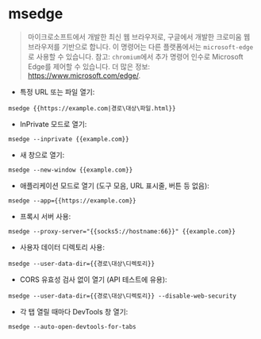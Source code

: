 # msedge

> 마이크로소프트에서 개발한 최신 웹 브라우저로, 구글에서 개발한 크로미움 웹 브라우저를 기반으로 합니다.
> 이 명령어는 다른 플랫폼에서는 `microsoft-edge`로 사용할 수 있습니다.
> 참고: `chromium`에서 추가 명령어 인수로 Microsoft Edge를 제어할 수 있습니다.
> 더 많은 정보: <https://www.microsoft.com/edge/>.

- 특정 URL 또는 파일 열기:

`msedge {{https://example.com|경로\대상\파일.html}}`

- InPrivate 모드로 열기:

`msedge --inprivate {{example.com}}`

- 새 창으로 열기:

`msedge --new-window {{example.com}}`

- 애플리케이션 모드로 열기 (도구 모음, URL 표시줄, 버튼 등 없음):

`msedge --app={{https://example.com}}`

- 프록시 서버 사용:

`msedge --proxy-server="{{socks5://hostname:66}}" {{example.com}}`

- 사용자 데이터 디렉토리 사용:

`msedge --user-data-dir={{경로\대상\디렉토리}}`

- CORS 유효성 검사 없이 열기 (API 테스트에 유용):

`msedge --user-data-dir={{경로\대상\디렉토리}} --disable-web-security`

- 각 탭 열릴 때마다 DevTools 창 열기:

`msedge --auto-open-devtools-for-tabs`
